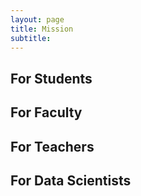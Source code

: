 ```yaml
---
layout: page
title: Mission 
subtitle: 
---
```


## For Students




## For Faculty




## For Teachers



## For Data Scientists
